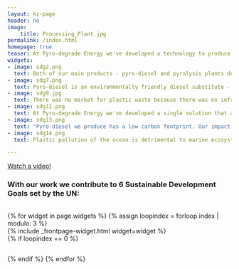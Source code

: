```yaml
---
layout: kz-page
header: no
image:
    title: Processing_Plant.jpg
permalink: /index.html
homepage: true
teaser: At Pyro-degrade Energy we've developed a technology to produce pyro-diesel from plastic waste. Pyro-diesel is an environmentally friendly diesel substitute - it is almost sulphur free and has a low carbon footprint. We’ve designed our processor to be self-sufficient - able to run off-grid powered by the fuel it produces. Our efficient production process means that we are able to supply pyro-diesel at a lower cost than conventional diesel.
widgets:
- image: sdg2.png
  text: Both of our main products - pyro-diesel and pyrolysis plants designed to fit inside a standard 20ft container - have been created with the aim to provide affordable fuel to farmers to enable them to grow crops all year round.
- image: sdg7.png
  text: Pyro-diesel is an environmentally friendly diesel substitute - it is almost sulphur free and has a low carbon footprint. Our efficient production process means that we are able to supply pyro-diesel at a lower cost than conventional diesel.
- image: sdg9.jpg
  text: There was no market for plastic waste because there was no infrastructure to convert it into a resource. We've developed our technology from scratch - an efficient process to process plastic waste into environmentally friendly fuel.
- image: sdg11.png
  text: At Pyro-degrade Energy we've developed a single solution that addresses both the plastic waste challenge and the need for affordable fuel to power irrigation systems in the agricultural sector.
- image: sdg13.png
  text: "Pyro-diesel we produce has a low carbon footprint. Our impact is: reduced emissions of CO2 and carbon black from open burning of plastic waste, reduced  emissions of CO2 and sulphur from conventional diesel usage."
- image: sdg14.png
  text: Plastic pollution of the ocean is detrimental to marine ecosystem health. By creating a market for plastic waste and by using it to produce our fuel we reduce the amount of pollution entering our oceans. 

---
```




<div class="row t60 b60">
    <div class="small-12 text-center columns">
        <a class="button large radius {{ page.callforaction.style }}" href="https://youtu.be/vURta5cMttI?t=570">Watch a video!</a>
    </div><!-- /.small-12.columns -->
</div><!-- /.row -->

<h3>With our work we contribute to 6 Sustainable Development Goals set by the UN:</h3>


<hr style="height:1px; visibility:hidden;" />
<div class="row">
  {% for widget in page.widgets %}
    {% assign loopindex = forloop.index | modulo: 3 %}
    <div id="{{ widget.anchor }}">{% include _frontpage-widget.html widget=widget %}</div>
    {% if loopindex == 0 %}
  <hr style="height:1px; visibility:hidden;" /> <!-- Prevents long first column items from pushing new rows to the right -->
    {% endif %}
  {% endfor %}
</div>



